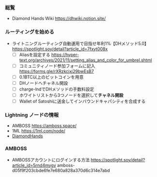 ### 総覧
- Diamond Hands Wiki  https://dhwiki.notion.site/
### ルーティングを始める    
- ライトニングルーティング自動運用で目指せ年利1%【DHメソッド5.0】  https://spotlight.soy/detail?article_id=7fxyt008x  
    - [ ] Aliasを設定する  https://hyper-text.org/archives/2021/11/setting_alias_and_color_for_umbrel.shtml
    - [ ] コミュニティノード参加フォームに記入  
              https://forms.gle/rXRzkcjxj29bwEsB7
    - [ ] 0.1BTC以上のビットコインを用意  
    - [ ] DHノードへチャネル開設  
    - [ ] charge-lndでDHメソッドの手数料設定   
    - [ ] ホワイトリストから3つノードを選択して**チャネル開設**  
    - [ ] Wallet of Satoshiに送金してインバウンドキャパシティを合成する
### Lightning ノードの情報
- AMBOSS https://amboss.space/
- 1ML https://1ml.com/node/
- [DiamondHands](https://amboss.space/node/035b1ff29e8db1ba8f2a4f4f95db239b54069cb949b8cde329418e2a83da4f1b30)
### AMBOSS
- AMBOSSアカウントにログインする方法  https://spotlight.soy/detail?article_id=5rnd4mygy
amboss-d05f9f203cbde6fe7e680a828a370d6c314e7abd 
  
